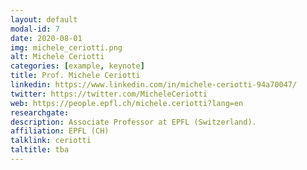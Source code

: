 ```yaml
---
layout: default
modal-id: 7
date: 2020-08-01
img: michele_ceriotti.png
alt: Michele Ceriotti
categories: [example, keynote]
title: Prof. Michele Ceriotti
linkedin: https://www.linkedin.com/in/michele-ceriotti-94a70047/
twitter: https://twitter.com/MicheleCeriotti
web: https://people.epfl.ch/michele.ceriotti?lang=en
researchgate: 
description: Associate Professor at EPFL (Switzerland).
affiliation: EPFL (CH)
talklink: ceriotti
taltitle: tba
---
```

